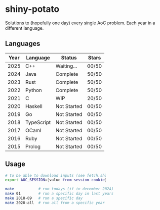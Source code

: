# shiny-potato

Solutions to (hopefully one day) every single AoC problem. Each year in a different language.

## Languages

| Year | Language   | Status      | Stars   |
|------|------------|-------------|---------|
| 2025 | C++        | Waiting...  | 00/50   |
| 2024 | Java       | Complete    | 50/50   |
| 2023 | Rust       | Complete    | 50/50   |
| 2022 | Python     | Complete    | 50/50   |
| 2021 | C          | WIP         | 20/50   |
| 2020 | Haskell    | Not Started | 00/50   |
| 2019 | Go         | Not Started | 00/50   |
| 2018 | TypeScript | Not Started | 00/50   |
| 2017 | OCaml      | Not Started | 00/50   |
| 2016 | Ruby       | Not Started | 00/50   |
| 2015 | Prolog     | Not Started | 00/50   |

## Usage

```bash
# to be able to download inputs (see fetch.sh)
export AOC_SESSION=[value from session cookie]

make           # run todays (if in december 2024)
make 01        # run a specific day in last years
make 2018-09   # run a specific day
make 2020-all  # run all from a specific year
```
